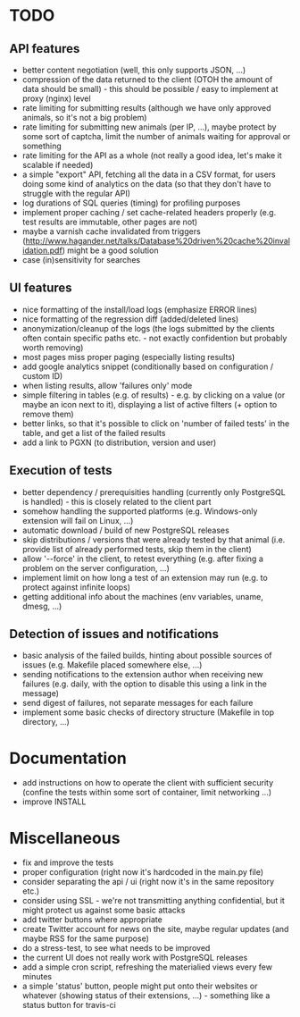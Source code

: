 # TODO


## API features

* better content negotiation (well, this only supports JSON, ...)
* compression of the data returned to the client (OTOH the amount of data should be small) - this should be possible / easy to implement at proxy (nginx) level
* rate limiting for submitting results (although we have only approved animals, so it's not a big problem)
* rate limiting for submitting new animals (per IP, ...), maybe protect by some sort of captcha, limit the number of animals waiting for approval or something
* rate limiting for the API as a whole (not really a good idea, let's make it scalable if needed)
* a simple "export" API, fetching all the data in a CSV format, for users doing some kind of analytics on the data (so that they don't have to struggle with the regular API)
* log durations of SQL queries (timing) for profiling purposes
* implement proper caching / set cache-related headers properly (e.g. test results are immutable, other pages are not)
* maybe a varnish cache invalidated from triggers (http://www.hagander.net/talks/Database%20driven%20cache%20invalidation.pdf) might be a good solution
* case (in)sensitivity for searches


## UI features

* nice formatting of the install/load logs (emphasize ERROR lines)
* nice formatting of the regression diff (added/deleted lines)
* anonymization/cleanup of the logs (the logs submitted by the clients often contain specific paths etc. - not exactly confidention but probably worth removing)
* most pages miss proper paging (especially listing results)
* add google analytics snippet (conditionally based on configuration / custom ID)
* when listing results, allow 'failures only' mode
* simple filtering in tables (e.g. of results) - e.g. by clicking on a value (or maybe an icon next to it), displaying a list of active filters (+ option to remove them)
* better links, so that it's possible to click on 'number of failed tests' in the table, and get a list of the failed results
* add a link to PGXN (to distribution, version and user)


## Execution of tests

* better dependency / prerequisities handling (currently only PostgreSQL is handled) - this is closely related to the client part
* somehow handling the supported platforms (e.g. Windows-only extension will fail on Linux, ...)
* automatic download / build of new PostgreSQL releases
* skip distributions / versions that were already tested by that animal (i.e. provide list of already performed tests, skip them in the client)
* allow '--force' in the client, to retest everything (e.g. after fixing a problem on the server configuration, ...)
* implement limit on how long a test of an extension may run (e.g. to protect against infinite loops)
* getting additional info about the machines (env variables, uname, dmesg, ...)


## Detection of issues and notifications

* basic analysis of the failed builds, hinting about possible sources of issues (e.g. Makefile placed somewhere else, ...)
* sending notifications to the extension author when receiving new failures (e.g. daily, with the option to disable this using a link in the message)
* send digest of failures, not separate messages for each failure
* implement some basic checks of directory structure (Makefile in top directory, ...)


# Documentation

* add instructions on how to operate the client with sufficient security (confine the tests within some sort of container, limit networking ...)
* improve INSTALL


# Miscellaneous

* fix and improve the tests
* proper configuration (right now it's hardcoded in the main.py file)
* consider separating the api / ui (right now it's in the same repository etc.)
* consider using SSL - we're not transmitting anything confidential, but it might protect us against some basic attacks
* add twitter buttons where appropriate
* create Twitter account for news on the site, maybe regular updates (and maybe RSS for the same purpose)
* do a stress-test, to see what needs to be improved
* the current UI does not really work with PostgreSQL releases
* add a simple cron script, refreshing the materialied views every few minutes
* a simple 'status' button, people might put onto their websites or whatever (showing status of their extensions, ...) - something like a status button for travis-ci
